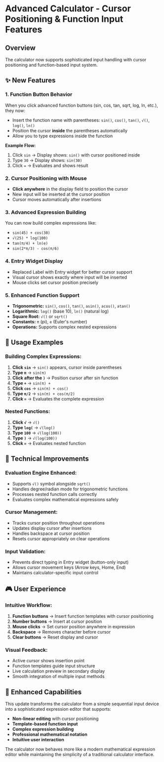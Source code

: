 # Advanced Calculator - Cursor Positioning & Function Input Features

## Overview
The calculator now supports sophisticated input handling with cursor positioning and function-based input system.

## ✨ New Features

### 1. **Function Button Behavior**
When you click advanced function buttons (sin, cos, tan, sqrt, log, ln, etc.), they now:
- Insert the function name with parentheses: `sin()`, `cos()`, `tan()`, `√()`, `log()`, `ln()`
- Position the cursor **inside** the parentheses automatically
- Allow you to type expressions inside the function

**Example Flow:**
1. Click `sin` → Display shows: `sin()` with cursor positioned inside
2. Type `30` → Display shows: `sin(30)` 
3. Click `=` → Evaluates and shows result

### 2. **Cursor Positioning with Mouse**
- **Click anywhere** in the display field to position the cursor
- New input will be inserted at the cursor position
- Cursor moves automatically after insertions

### 3. **Advanced Expression Building**
You can now build complex expressions like:
- `sin(45) + cos(30)`
- `√(25) * log(100)`
- `tan(π/4) + ln(e)`
- `sin(2*π/3) - cos(π/6)`

### 4. **Entry Widget Display**
- Replaced Label with Entry widget for better cursor support
- Visual cursor shows exactly where input will be inserted
- Mouse clicks set cursor position precisely

### 5. **Enhanced Function Support**
- **Trigonometric:** `sin()`, `cos()`, `tan()`, `asin()`, `acos()`, `atan()`
- **Logarithmic:** `log()` (base 10), `ln()` (natural log)
- **Square Root:** `√()` or `sqrt()`
- **Constants:** `π` (pi), `e` (Euler's number)
- **Operations:** Supports complex nested expressions

## 🎯 Usage Examples

### Building Complex Expressions:
1. **Click `sin`** → `sin()` appears, cursor inside parentheses
2. **Type `π`** → `sin(π)` 
3. **Click after the `)`** → Position cursor after sin function
4. **Type ` + `** → `sin(π) + `
5. **Click `cos`** → `sin(π) + cos()`
6. **Type `π/2`** → `sin(π) + cos(π/2)`
7. **Click `=`** → Evaluates the complete expression

### Nested Functions:
1. **Click `√`** → `√()` 
2. **Type `log(`** → `√(log()`
3. **Type `100`** → `√(log(100))`
4. **Type `)`** → `√(log(100))`
5. **Click `=`** → Evaluates nested function

## 🔧 Technical Improvements

### Evaluation Engine Enhanced:
- Supports `√()` symbol alongside `sqrt()`
- Handles degree/radian mode for trigonometric functions
- Processes nested function calls correctly
- Evaluates complex mathematical expressions safely

### Cursor Management:
- Tracks cursor position throughout operations
- Updates display cursor after insertions
- Handles backspace at cursor position
- Resets cursor appropriately on clear operations

### Input Validation:
- Prevents direct typing in Entry widget (button-only input)
- Allows cursor movement keys (Arrow keys, Home, End)
- Maintains calculator-specific input control

## 🎮 User Experience

### Intuitive Workflow:
1. **Function buttons** → Insert function templates with cursor positioning
2. **Number buttons** → Insert at cursor position  
3. **Mouse clicks** → Set cursor position anywhere in expression
4. **Backspace** → Removes character before cursor
5. **Clear buttons** → Reset display and cursor

### Visual Feedback:
- Active cursor shows insertion point
- Function templates guide input structure
- Live calculation preview in secondary display
- Smooth integration of multiple input methods

## 🚀 Enhanced Capabilities

This update transforms the calculator from a simple sequential input device into a sophisticated expression editor that supports:
- **Non-linear editing** with cursor positioning
- **Template-based function input** 
- **Complex expression building**
- **Professional mathematical notation**
- **Intuitive user interaction**

The calculator now behaves more like a modern mathematical expression editor while maintaining the simplicity of a traditional calculator interface.